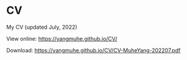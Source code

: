 # CV

My CV (updated July, 2022)

View online: 
https://yangmuhe.github.io/CV/

Download: 
https://yangmuhe.github.io/CV/CV-MuheYang-202207.pdf
